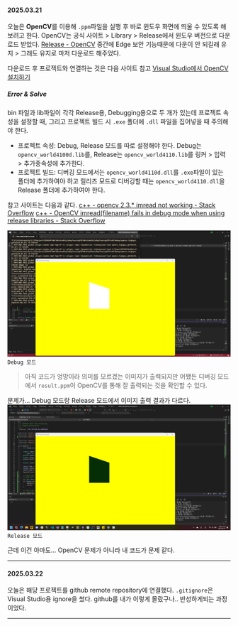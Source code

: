 
#### 2025.03.21

오늘은 **OpenCV**를 이용해 `.ppm`파일을 실행 후 바로 윈도우 화면에 띄울 수 있도록 해보려고 한다.
OpenCV는 공식 사이트 > Library > Release에서 윈도우 버전으로 다운로드 받았다.
[Release - OpenCV](https://opencv.org/releases/)
중간에 Edge 보안 기능때문에 다운이 안 되길래 유지 > 그래도 유지로 마저 다운로드 해주었다.

다운로드 후 프로젝트와 연결하는 것은 다음 사이트 참고
[Visual Studio에서 OpenCV 설치하기](https://bigmacgood.tistory.com/3)

##### Error & Solve

bin 파일과 lib파일이 각각 Release용, Debugging용으로 두 개가 있는데 프로젝트 속성을 설정할 때, 그리고 프로젝트 빌드 시 `.exe` 폴더에 `.dll` 파일을 집어넣을 때 주의해야 한다.
- 프로젝트 속성: Debug, Release 모드를 따로 설정해야 한다. Debug는 `opencv_world4100d.lib`를, Release는 `opencv_world4110.lib`를 링커 > 입력 > 추가종속성에 추가한다.
- 프로젝트 빌드: 디버깅 모드에서는 `opencv_world4110d.dll`를 `.exe`파일이 있는 폴더에 추가하여야 하고 릴리즈 모드로 디버깅할 때는 `opencv_world4110.dll`을 Release 폴더에 추가하여야 한다.

참고 사이트는 다음과 같다.
[c++ - opencv 2.3.* imread not working - Stack Overflow](https://stackoverflow.com/questions/7817704/opencv-2-3-imread-not-working)
[c++ - OpenCV imread(filename) fails in debug mode when using release libraries - Stack Overflow](https://stackoverflow.com/questions/9125817/opencv-imreadfilename-fails-in-debug-mode-when-using-release-libraries)

![](../../Z.%20Docs/img/Pasted%20image%2020250321120540.png)
`Debug 모드`

> 아직 코드가 엉망이라 의미를 모르겠는 이미지가 출력되지만 어쨌든 디버깅 모드에서 `result.ppm`이 OpenCV를 통해 잘 출력되는 것을 확인할 수 있다.

문제가... Debug 모드랑 Release 모드에서 이미지 출력 결과가 다르다.
![](../../Z.%20Docs/img/Pasted%20image%2020250321123247.png)
`Release 모드`

근데 이건 아마도... OpenCV 문제가 아니라 내 코드가 문제 같다.

---
#### 2025.03.22

오늘은 해당 프로젝트를 github remote repository에 연결했다.
`.gitignore`은 Visual Studio용 ignore을 썼다.
github를 내가 이렇게 몰랐구나.. 반성하게되는 과정이었다.

---
